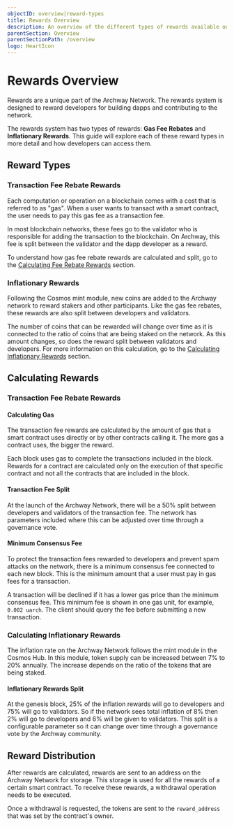 ```yaml
---
objectID: overview|reward-types
title: Rewards Overview
description: An overview of the different types of rewards available on the Archway network
parentSection: Overview
parentSectionPath: /overview
logo: HeartIcon
---
```


# Rewards Overview

Rewards are a unique part of the Archway Network. The rewards system is designed to reward developers for building dapps and contributing to the network.

The rewards system has two types of rewards: **Gas Fee Rebates** and **Inflationary Rewards**. This guide will explore each of these reward types in more detail and how developers can access them.

## Reward Types

### Transaction Fee Rebate Rewards

Each computation or operation on a blockchain comes with a cost that is referred to as "gas". When a user wants to transact with a smart contract, the user needs to pay this gas fee as a transaction fee.

In most blockchain networks, these fees go to the validator who is responsible for adding the transaction to the blockchain. On Archway, this fee is split between the validator and the dapp developer as a reward.

To understand how gas fee rebate rewards are calculated and split, go to the [Calculating Fee Rebate Rewards](#calculating-gas) section.

### Inflationary Rewards

Following the Cosmos mint module, new coins are added to the Archway network to reward stakers and other participants. Like the gas fee rebates, these rewards are also split between developers and validators.

The number of coins that can be rewarded will change over time as it is connected to the ratio of coins that are being staked on the network. As this amount changes, so does the reward split between validators and developers. For more information on this calculation, go to the [Calculating Inflationary Rewards](#calculating-inflationary-rewards) section.

## Calculating Rewards

### Transaction Fee Rebate Rewards

#### Calculating Gas

The transaction fee rewards are calculated by the amount of gas that a smart contract uses directly or by other contracts calling it. The more gas a contract uses, the bigger the reward.

Each block uses gas to complete the transactions included in the block. Rewards for a contract are calculated only on the execution of that specific contract and not all the contracts that are included in the block.

#### Transaction Fee Split

At the launch of the Archway Network, there will be a 50% split between developers and validators of the transaction fee. The network has parameters included where this can be adjusted over time through a governance vote.

#### Minimum Consensus Fee

To protect the transaction fees rewarded to developers and prevent spam attacks on the network, there is a minimum consensus fee connected to each new block. This is the minimum amount that a user must pay in gas fees for a transaction.

A transaction will be declined if it has a lower gas price than the minimum consensus fee. This minimum fee is shown in one gas unit, for example, `0.002 uarch`. The client should query the fee before submitting a new transaction.

### Calculating Inflationary Rewards

The inflation rate on the Archway Network follows the mint module in the Cosmos Hub. In this module, token supply can be increased between 7% to 20% annually. The increase depends on the ratio of the tokens that are being staked.

#### Inflationary Rewards Split

At the genesis block, 25% of the inflation rewards will go to developers and 75% will go to validators. So if the network sees total inflation of 8% then 2% will go to developers and 6% will be given to validators. This split is a configurable parameter so it can change over time through a governance vote by the Archway community.

## Reward Distribution

After rewards are calculated, rewards are sent to an address on the Archway Network for storage. This storage is used for all the rewards of a certain smart contract. To receive these rewards, a withdrawal operation needs to be executed.

Once a withdrawal is requested, the tokens are sent to the `reward_address` that was set by the contract's owner.
